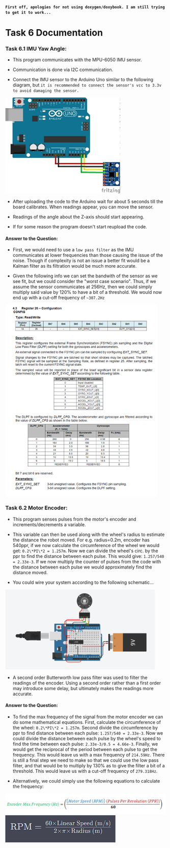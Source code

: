 #### `First off, apologies for not using doxygen/doxybook. I am still trying to get it to work...`

# **Task 6 Documentation**
### Task 6.1 IMU Yaw Angle:

-   This program communicates with the MPU-6050 IMU sensor.

-   Communication is done via I2C communication.

-   Connect the IMU sensor to the Arduino Uno similar to the following diagram, but `it is recommended to connect the sensor's vcc to 3.3v to avoid damaging the sensor.`
  
<img src="imgs\WhatsApp Image 2023-09-06 at 04.55.01.jpg" alt="First Image" width="" height="300">

-   After uploading the code to the Arduino wait for about 5 seconds till the board calibrates. When readings appear, you can move the sensor.

-   Readings of the angle about the Z-axis should start appearing.

-   If for some reason the program doesn't start reupload the code.

#### Answer to the Question:

-   First, we would need to use a `low pass filter` as the IMU communicates at lower frequencies than those causing the issue of the noise. Though if complexity is not an issue a better fit would be a Kalman filter as its filtration would be much more accurate.

-   Given the following info we can set the bandwith of the sensor as we see fit, but we could consider the "worst case scenario". Thus, if we assume the sensor communicates at 256Hz, then we could simply multiply said value by 120% to have a bit of a threshold. We would now end up with a cut-off frequency of `~307.2Hz`

<img src="imgs\Screenshot 2023-09-06 051052.png" alt="First Image" width="" height="600">


### Task 6.2 Motor Encoder:

-   This program senses pulses from the motor's encoder and increments/decrements a variable.

-   This variable can then be used along with the wheel's radius to estimate the distance the robot moved. For e.g. radius=0.2m, encoder has 540ppr, if we now calculate the circumference of the wheel we would get: `0.2\*PI\*2 = 1.257m`. Now we can divide the wheel's circ. by the ppr to find the distance between each pulse. This would give: `1.257/540 = 2.33e-3`. If we now multiply the counter of pulses from the code with the distance between each pulse we would approximately find the distance moved.

-   You could wire your system according to the following schematic...

<img src="imgs\pic.png" alt="First Image" width="" height="250">

-   A second order Butterworth low pass filter was used to filter the readings of the encoder. Using a second order rather than a first order may introduce some delay, but ultimately makes the readings more accurate.

#### Answer to the Question:

-   To find the max frequency of the signal from the motor encoder we can do some mathematical equations. First, calculate the circumference of the wheel: `0.2\*PI\*2 = 1.257m`. Second divide the circumference by ppr to find distance between each pulse: `1.257/540 = 2.33e-3`. Now we could divide the distance between each pulse by the wheel's speed to find the time between each pulse: `2.33e-3/0.5 = 4.66e-3`. Finally, we would get the reciprocal of the period between each pulse to get the frequency. This would leave us with a max frequency of `214.59Hz`. There is still a final step we need to make so that we could use the low pass filter, and that would be to multiply by 130% as to give the filter a bit of a threshold. This would leave us with a cut-off frequency of `279.318Hz`.

-   Alternatively, we could simply use the following equations to calculate the frequency:    

<img src="imgs\pic2.png" alt="First Image" width="" height="">
<img src="imgs\Screenshot 2023-09-06 205028.png" alt="First Image" width="" height="">





